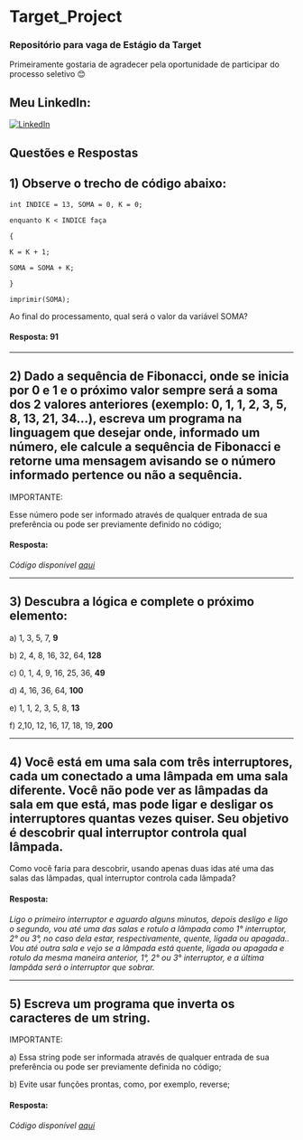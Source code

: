 # Target_Project
### Repositório para vaga de Estágio da Target

Primeiramente gostaria de agradecer pela oportunidade de participar do processo seletivo 😊

## Meu LinkedIn:
[![LinkedIn](https://img.shields.io/badge/LinkedIn-000?style=for-the-badge&logo=linkedin&logoColor=white)](https://www.linkedin.com/in/edilan-guimaraes-de-santana)

## Questões e Respostas


## 1) Observe o trecho de código abaixo:

```
int INDICE = 13, SOMA = 0, K = 0;

enquanto K < INDICE faça

{

K = K + 1;

SOMA = SOMA + K;

}

imprimir(SOMA);
```


Ao final do processamento, qual será o valor da variável SOMA?

#### Resposta: 91

---

## 2) Dado a sequência de Fibonacci, onde se inicia por 0 e 1 e o próximo valor sempre será a soma dos 2 valores anteriores (exemplo: 0, 1, 1, 2, 3, 5, 8, 13, 21, 34...), escreva um programa na linguagem que desejar onde, informado um número, ele calcule a sequência de Fibonacci e retorne uma mensagem avisando se o número informado pertence ou não a sequência.



IMPORTANTE:

Esse número pode ser informado através de qualquer entrada de sua preferência ou pode ser previamente definido no código;

#### Resposta: 

_Código disponível [aqui](https://github.com/Dicopetico/Target_Project/blob/main/codes/resposta_questao2.py)_

---

## 3) Descubra a lógica e complete o próximo elemento:



a) 1, 3, 5, 7, __9__

b) 2, 4, 8, 16, 32, 64, __128__

c) 0, 1, 4, 9, 16, 25, 36, __49__

d) 4, 16, 36, 64, __100__

e) 1, 1, 2, 3, 5, 8, __13__

f) 2,10, 12, 16, 17, 18, 19, __200__

---

## 4) Você está em uma sala com três interruptores, cada um conectado a uma lâmpada em uma sala diferente. Você não pode ver as lâmpadas da sala em que está, mas pode ligar e desligar os interruptores quantas vezes quiser. Seu objetivo é descobrir qual interruptor controla qual lâmpada.

Como você faria para descobrir, usando apenas duas idas até uma das salas das lâmpadas, qual interruptor controla cada lâmpada?

#### Resposta: 

_Ligo o primeiro interruptor e aguardo alguns minutos, depois desligo e ligo o segundo, vou até uma das salas e rotulo a lâmpada como 1° interruptor, 2° ou 3°, no caso dela estar, respectivamente, quente, ligada ou apagada.. Vou até outra sala e vejo se a lâmpada está quente, ligada ou apagada e rotulo da mesma maneira anterior, 1°, 2° ou 3° interruptor, e a última lampâda será o interruptor que sobrar._

---

## 5) Escreva um programa que inverta os caracteres de um string.

IMPORTANTE:

a) Essa string pode ser informada através de qualquer entrada de sua preferência ou pode ser previamente definida no código;

b) Evite usar funções prontas, como, por exemplo, reverse;

#### Resposta: 

_Código disponível [aqui](https://github.com/Dicopetico/Target_Project/blob/main/codes/resposta_questao5.py)_
